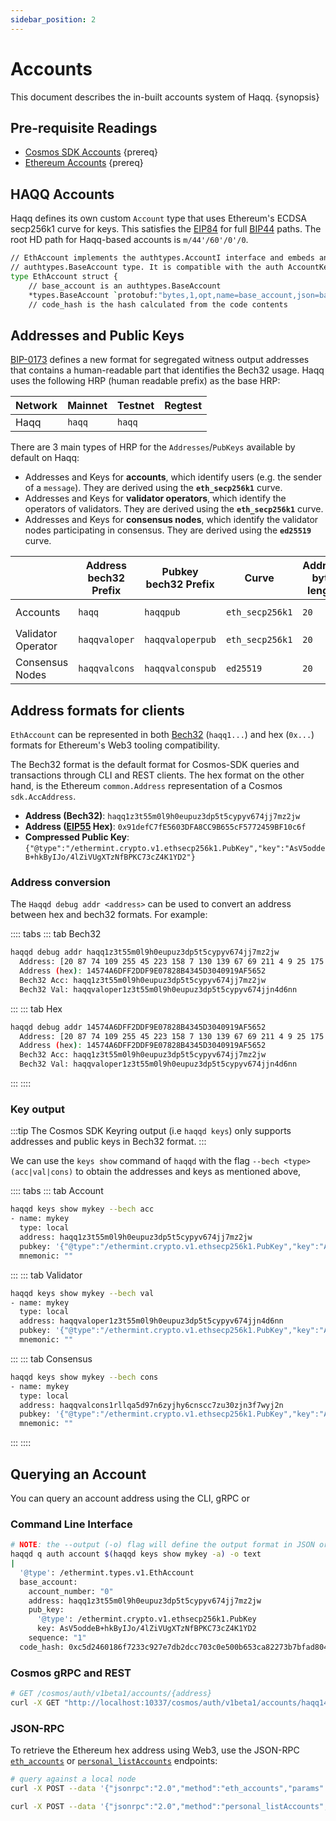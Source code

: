 ```yaml
---
sidebar_position: 2
---
```


# Accounts

This document describes the in-built accounts system of Haqq. {synopsis}

## Pre-requisite Readings

- [Cosmos SDK Accounts](https://docs.cosmos.network/master/basics/accounts.html) {prereq}
- [Ethereum Accounts](https://ethereum.org/en/whitepaper/#ethereum-accounts) {prereq}

## HAQQ Accounts

Haqq defines its own custom `Account` type that uses Ethereum's ECDSA secp256k1 curve for keys. This
satisfies the [EIP84](https://github.com/ethereum/EIPs/issues/84) for full [BIP44](https://github.com/bitcoin/bips/blob/master/bip-0044.mediawiki) paths.
The root HD path for Haqq-based accounts is `m/44'/60'/0'/0`.

```bash
// EthAccount implements the authtypes.AccountI interface and embeds an
// authtypes.BaseAccount type. It is compatible with the auth AccountKeeper.
type EthAccount struct {
	// base_account is an authtypes.BaseAccount
	*types.BaseAccount `protobuf:"bytes,1,opt,name=base_account,json=baseAccount,proto3,embedded=base_account" json:"base_account,omitempty" yaml:"base_account"`
	// code_hash is the hash calculated from the code contents
```

## Addresses and Public Keys

[BIP-0173](https://github.com/satoshilabs/slips/blob/master/slip-0173.md) defines a new format for segregated witness output addresses that contains a human-readable part that identifies the Bech32 usage. Haqq uses the following HRP (human readable prefix) as the base HRP:

| Network | Mainnet | Testnet | Regtest |
| ------- | ------- | ------- | ------- |
| Haqq    | `haqq`  | `haqq`  |         |

There are 3 main types of HRP for the `Addresses`/`PubKeys` available by default on Haqq:

- Addresses and Keys for **accounts**, which identify users (e.g. the sender of a `message`). They are derived using the **`eth_secp256k1`** curve.
- Addresses and Keys for **validator operators**, which identify the operators of validators. They are derived using the **`eth_secp256k1`** curve.
- Addresses and Keys for **consensus nodes**, which identify the validator nodes participating in consensus. They are derived using the **`ed25519`** curve.

|                    | Address bech32 Prefix | Pubkey bech32 Prefix | Curve           | Address byte length | Pubkey byte length |
| ------------------ | --------------------- | -------------------- | --------------- | ------------------- | ------------------ |
| Accounts           | `haqq`                | `haqqpub`            | `eth_secp256k1` | `20`                | `33` (compressed)  |
| Validator Operator | `haqqvaloper`         | `haqqvaloperpub`     | `eth_secp256k1` | `20`                | `33` (compressed)  |
| Consensus Nodes    | `haqqvalcons`         | `haqqvalconspub`     | `ed25519`       | `20`                | `32`               |

## Address formats for clients

`EthAccount` can be represented in both [Bech32](https://en.bitcoin.it/wiki/Bech32) (`haqq1...`) and hex (`0x...`) formats for Ethereum's Web3 tooling compatibility.

The Bech32 format is the default format for Cosmos-SDK queries and transactions through CLI and REST
clients. The hex format on the other hand, is the Ethereum `common.Address` representation of a
Cosmos `sdk.AccAddress`.

- **Address (Bech32)**: `haqq1z3t55m0l9h0eupuz3dp5t5cypyv674jj7mz2jw`
- **Address ([EIP55](https://eips.ethereum.org/EIPS/eip-55) Hex)**: `0x91defC7fE5603DFA8CC9B655cF5772459BF10c6f`
- **Compressed Public Key**: `{"@type":"/ethermint.crypto.v1.ethsecp256k1.PubKey","key":"AsV5oddeB+hkByIJo/4lZiVUgXTzNfBPKC73cZ4K1YD2"}`

### Address conversion

The `Haqqd debug addr <address>` can be used to convert an address between hex and bech32 formats. For example:

:::: tabs
::: tab Bech32

```bash
haqqd debug addr haqq1z3t55m0l9h0eupuz3dp5t5cypyv674jj7mz2jw
  Address: [20 87 74 109 255 45 223 158 7 130 139 67 69 211 4 9 25 175 86 82]
  Address (hex): 14574A6DFF2DDF9E07828B4345D3040919AF5652
  Bech32 Acc: haqq1z3t55m0l9h0eupuz3dp5t5cypyv674jj7mz2jw
  Bech32 Val: haqqvaloper1z3t55m0l9h0eupuz3dp5t5cypyv674jjn4d6nn
```

:::
::: tab Hex

```bash
haqqd debug addr 14574A6DFF2DDF9E07828B4345D3040919AF5652
  Address: [20 87 74 109 255 45 223 158 7 130 139 67 69 211 4 9 25 175 86 82]
  Address (hex): 14574A6DFF2DDF9E07828B4345D3040919AF5652
  Bech32 Acc: haqq1z3t55m0l9h0eupuz3dp5t5cypyv674jj7mz2jw
  Bech32 Val: haqqvaloper1z3t55m0l9h0eupuz3dp5t5cypyv674jjn4d6nn
```

:::
::::

### Key output

:::tip
The Cosmos SDK Keyring output (i.e `haqqd keys`) only supports addresses and public keys in Bech32 format.
:::

We can use the `keys show` command of `haqqd` with the flag `--bech <type> (acc|val|cons)` to
obtain the addresses and keys as mentioned above,

:::: tabs
::: tab Account

```bash
haqqd keys show mykey --bech acc
- name: mykey
  type: local
  address: haqq1z3t55m0l9h0eupuz3dp5t5cypyv674jj7mz2jw
  pubkey: '{"@type":"/ethermint.crypto.v1.ethsecp256k1.PubKey","key":"AsV5oddeB+hkByIJo/4lZiVUgXTzNfBPKC73cZ4K1YD2"}'
  mnemonic: ""
```

:::
::: tab Validator

```bash
haqqd keys show mykey --bech val
- name: mykey
  type: local
  address: haqqvaloper1z3t55m0l9h0eupuz3dp5t5cypyv674jjn4d6nn
  pubkey: '{"@type":"/ethermint.crypto.v1.ethsecp256k1.PubKey","key":"AsV5oddeB+hkByIJo/4lZiVUgXTzNfBPKC73cZ4K1YD2"}'
  mnemonic: ""
```

:::
::: tab Consensus

```bash
haqqd keys show mykey --bech cons
- name: mykey
  type: local
  address: haqqvalcons1rllqa5d97n6zyjhy6cnscc7zu30zjn3f7wyj2n
  pubkey: '{"@type":"/ethermint.crypto.v1.ethsecp256k1.PubKey","key":"A/fVLgIqiLykFQxum96JkSOoTemrXD0tFaFQ1B0cpB2c"}'
  mnemonic: ""
```

:::
::::

## Querying an Account

You can query an account address using the CLI, gRPC or

### Command Line Interface

```bash
# NOTE: the --output (-o) flag will define the output format in JSON or YAML (text)
haqqd q auth account $(haqqd keys show mykey -a) -o text
|
  '@type': /ethermint.types.v1.EthAccount
  base_account:
    account_number: "0"
    address: haqq1z3t55m0l9h0eupuz3dp5t5cypyv674jj7mz2jw
    pub_key:
      '@type': /ethermint.crypto.v1.ethsecp256k1.PubKey
      key: AsV5oddeB+hkByIJo/4lZiVUgXTzNfBPKC73cZ4K1YD2
    sequence: "1"
  code_hash: 0xc5d2460186f7233c927e7db2dcc703c0e500b653ca82273b7bfad8045d85a470
```

### Cosmos gRPC and REST

```bash
# GET /cosmos/auth/v1beta1/accounts/{address}
curl -X GET "http://localhost:10337/cosmos/auth/v1beta1/accounts/haqq14au322k9munkmx5wrchz9q30juf5wjgz2cfqku" -H "accept: application/json"
```

### JSON-RPC

To retrieve the Ethereum hex address using Web3, use the JSON-RPC [`eth_accounts`](./../api/json-rpc/endpoints.md#eth-accounts) or [`personal_listAccounts`](./../api/json-rpc/endpoints.md#personal-listAccounts) endpoints:

```bash
# query against a local node
curl -X POST --data '{"jsonrpc":"2.0","method":"eth_accounts","params":[],"id":1}' -H "Content-Type: application/json" http://localhost:8545

curl -X POST --data '{"jsonrpc":"2.0","method":"personal_listAccounts","params":[],"id":1}' -H "Content-Type: application/json" http://localhost:8545
```
